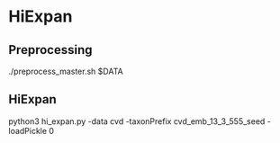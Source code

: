 # HiExpan

## Preprocessing
./preprocess_master.sh $DATA

## HiExpan
python3 hi_expan.py -data cvd -taxonPrefix cvd_emb_13_3_555_seed -loadPickle 0
